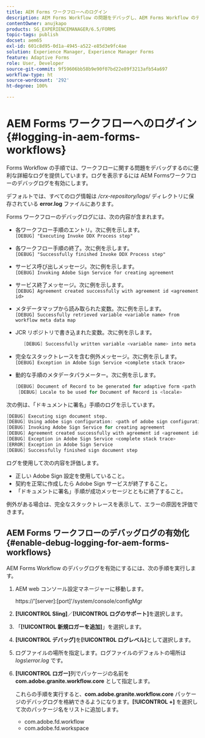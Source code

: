 ```yaml
---
title: AEM Forms ワークフローへのログイン
description: AEM Forms Workflow の問題をデバッグし、AEM Forms Workflow のデバッグログを有効にしてログを表示する方法について説明します。
contentOwner: anujkapo
products: SG_EXPERIENCEMANAGER/6.5/FORMS
topic-tags: publish
docset: aem65
exl-id: 601c8d95-0d1a-4945-a522-e85d3e9fc4ae
solution: Experience Manager, Experience Manager Forms
feature: Adaptive Forms
role: User, Developer
source-git-commit: 9f59606bb58b9e90f07bd22e89f3213afb54a697
workflow-type: ht
source-wordcount: '292'
ht-degree: 100%

---
```


# AEM Forms ワークフローへのログイン{#logging-in-aem-forms-workflows}

Forms Workflow の手順では、ワークフローに関する問題をデバッグするのに便利な詳細なログを提供しています。ログを表示するには AEM Formsワークフローのデバッグログを有効にします。

デフォルトでは、すべてのログ情報は */crx-repository/logs/* ディレクトリに保存されている **error.log** ファイルにあります。

Forms ワークフローのデバッグログには、次の内容が含まれます。

* 各ワークフロー手順のエントリ。次に例を示します。\
  `[DEBUG] "Executing Invoke DDX Process step"`

* 各ワークフロー手順の終了。次に例を示します。\
  `[DEBUG] "Successfully finished Invoke DDX Process step"`

* サービス呼び出しメッセージ。次に例を示します。\
  `[DEBUG] Invoking Adobe Sign Service for creating agreement`

* サービス終了メッセージ。次に例を示します。\
  `[DEBUG] Agreement created successfully with agreement id <agreement id>`

* メタデータマップから読み取られた変数。次に例を示します。\
  `[DEBUG] Successfully retrieved variable <variable name> from workflow meta data map`

* JCR リポジトリで書き込まれた変数。次に例を示します。

  ```verilog
     [DEBUG] Successfully written variable <variable name> into meta data node at <JCR path where meta data is being written>
  ```

* 完全なスタックトレースを含む例外メッセージ。次に例を示します。\
  `[DEBUG] Exception in Adobe Sign Service <complete stack trace>`

* 動的な手順のメタデータパラメーター。次に例を示します。

  ```verilog
  [DEBUG] Document of Record to be generated for adaptive form <path of adaptive form>
   [DEBUG] Locale to be used for Document of Record is <locale>
  ```

次の例は、「ドキュメントに署名」手順のログを示しています。

```verilog
[DEBUG] Executing sign document step.
[DEBUG] Using adobe sign configuration: <path of adobe sign configuration>
[DEBUG] Invoking Adobe Sign Service for creating agreement
[DEBUG] Agreement created successfully with agreement id <agreement id>
[DEBUG] Exception in Adobe Sign Service <complete stack trace>
[ERROR] Exception in Adobe Sign Service
[DEBUG] Successfully finished sign document step
```

ログを使用して次の内容を評価します。

* 正しい Adobe Sign 設定を使用していること。
* 契約を正常に作成したら Adobe Sign サービスが終了すること。
* 「ドキュメントに署名」手順が成功メッセージとともに終了すること。

例外がある場合は、完全なスタックトレースを表示して、エラーの原因を評価できます。

## AEM Forms ワークフローのデバッグログの有効化 {#enable-debug-logging-for-aem-forms-workflows}

AEM Forms Workflow のデバッグログを有効にするには、次の手順を実行します。

1. AEM web コンソール設定マネージャーに移動します。

   https://&#39;[server]:[port]&#39;/system/console/configMgr

1. **[!UICONTROL Sling]**／**[!UICONTROL ログのサポート]**&#x200B;を選択します。
1. 「**[!UICONTROL 新規ロガーを追加]**」を選択します。
1. **[!UICONTROL デバッグ]**&#x200B;を&#x200B;**[!UICONTROL ログレベル]**&#x200B;として選択します。
1. ログファイルの場所を指定します。ログファイルのデフォルトの場所は *logs\error.log* です。
1. **[!UICONTROL ロガー]**&#x200B;列でパッケージの名前を **com.adobe.granite.workflow.core** として指定します。

   これらの手順を実行すると、**com.adobe.granite.workflow.core** パッケージのデバッグログを格納できるようになります。**[!UICONTROL +]** を選択して次のパッケージ名をリストに追加します。

   * com.adobe.fd.workflow
   * com.adobe.fd.workspace
